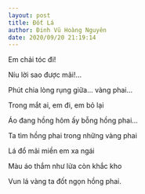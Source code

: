 ```yaml
---
layout: post
title: Đốt Lá
author: Đinh Vũ Hoàng Nguyên
date: 2020/09/20 21:19:14
---
```

Em chải tóc đi!

Níu lời sao được mãi!…

Phút chia lòng rụng giữa… vàng phai…

Trong mắt ai, em đi, em bỏ lại

Áo đang hồng hôm ấy bỗng hồng phai…

Ta tìm hồng phai trong những vàng phai

Lá đổ mãi miền em xa ngái

Màu áo thắm như lửa còn khắc kho

Vun lá vàng ta đốt ngọn hồng phai.